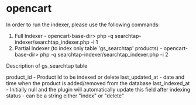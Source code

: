 # opencart

In order to run the indexer, please use the following commands:

1. Full Indexer - opencart-base-dir> php -q searchtap-indexer/searchtap_indexer.php -i 1
2. Partial Indexer (to index only table 'gs_searchtap' products) -  opencart-base-dir> php -q searchtap-indexer/searchtap_indexer.php -i 2

Description of gs_searchtap table

product_id - Product Id to be indexed or delete
last_updated_at - date and time when the product is added/removed from the database
last_indexed_at - Initially null and the plugin will automatically update this field after indexing
status - can be a string either "index" or "delete"
